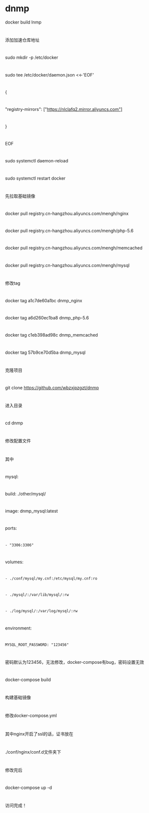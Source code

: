 # dnmp
docker build lnmp
#
添加加速仓库地址
#
sudo mkdir -p /etc/docker
#
sudo tee /etc/docker/daemon.json <<-'EOF'
#
{
#
   "registry-mirrors": ["https://nlclafq2.mirror.aliyuncs.com"]
#    
}
#
EOF
#
sudo systemctl daemon-reload
#
sudo systemctl restart docker
#
先拉取基础镜像
#
docker pull registry.cn-hangzhou.aliyuncs.com/mengh/nginx
#
docker pull registry.cn-hangzhou.aliyuncs.com/mengh/php-5.6
#
docker pull registry.cn-hangzhou.aliyuncs.com/mengh/memcached
#
docker pull registry.cn-hangzhou.aliyuncs.com/mengh/mysql
#
修改tag
#
docker  tag a1c7de60a1bc dnmp_nginx    
#
docker  tag a6d260ec1ba8 dnmp_php-5.6 
#
docker  tag c1eb398ad98c dnmp_memcached 
#
docker  tag 57b9ce70d5ba dnmp_mysql 
#
克隆项目
#
git clone https://github.com/wbzxjpzgzt/dnmp
#
进入目录
#
cd dnmp 
#
修改配置文件
#
其中
#
mysql:
#  
  build: ./other/mysql/
#
  image: dnmp_mysql:latest
#  
  ports:
#    
    - "3306:3306"
#  
  volumes:
#
    - ./conf/mysql/my.cnf:/etc/mysql/my.cnf:ro
#    
    - ./mysql/:/var/lib/mysql/:rw
#    
    - ./log/mysql/:/var/log/mysql/:rw
#  
  environment:
#    
    MYSQL_ROOT_PASSWORD: "123456"
#
密码默认为123456，无法修改，docker-compose有bug，密码设置无效
#
docker-compose build
#
构建基础镜像
#
修改docker-compose.yml
#
其中nginx开启了ssl的话，证书放在
#
  ./conf/nginx/conf.d文件夹下
#
修改完后
#
  docker-compose up -d
#
访问完成！


